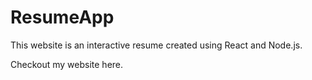 # ResumeApp

This website is an interactive resume created using React and Node.js. 

Checkout my website here. 

# 

